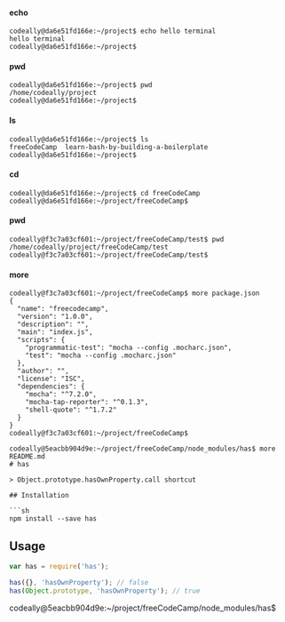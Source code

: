

#### echo

```
codeally@da6e51fd166e:~/project$ echo hello terminal
hello terminal
codeally@da6e51fd166e:~/project$
```

#### pwd

```
codeally@da6e51fd166e:~/project$ pwd
/home/codeally/project
codeally@da6e51fd166e:~/project$
```

#### ls

```
codeally@da6e51fd166e:~/project$ ls
freeCodeCamp  learn-bash-by-building-a-boilerplate
codeally@da6e51fd166e:~/project$
```

#### cd

```
codeally@da6e51fd166e:~/project$ cd freeCodeCamp
codeally@da6e51fd166e:~/project/freeCodeCamp$
```

#### pwd

```
codeally@f3c7a03cf601:~/project/freeCodeCamp/test$ pwd
/home/codeally/project/freeCodeCamp/test
codeally@f3c7a03cf601:~/project/freeCodeCamp/test$
```

#### more

```
codeally@f3c7a03cf601:~/project/freeCodeCamp$ more package.json
{
  "name": "freecodecamp",
  "version": "1.0.0",
  "description": "",
  "main": "index.js",
  "scripts": {
    "programmatic-test": "mocha --config .mocharc.json",
    "test": "mocha --config .mocharc.json"
  },
  "author": "",
  "license": "ISC",
  "dependencies": {
    "mocha": "^7.2.0",
    "mocha-tap-reporter": "^0.1.3",
    "shell-quote": "^1.7.2"
  }
}
codeally@f3c7a03cf601:~/project/freeCodeCamp$

codeally@5eacbb904d9e:~/project/freeCodeCamp/node_modules/has$ more README.md
# has

> Object.prototype.hasOwnProperty.call shortcut

## Installation

```sh
npm install --save has
```

## Usage

```js
var has = require('has');

has({}, 'hasOwnProperty'); // false
has(Object.prototype, 'hasOwnProperty'); // true
```
codeally@5eacbb904d9e:~/project/freeCodeCamp/node_modules/has$ 
```
